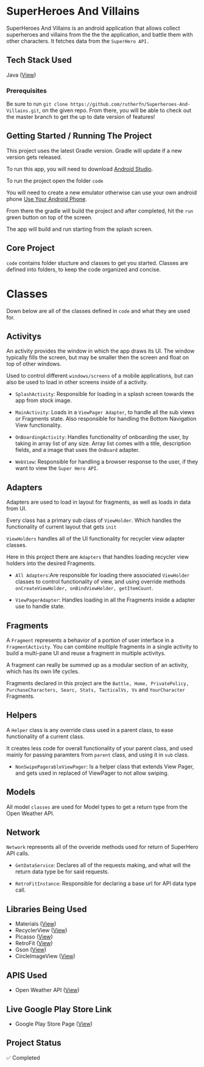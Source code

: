 # SuperHeroes And Villains
SuperHeroes And Villains is an android application that allows collect superheroes and villains from the the the application, and battle them with other characters. It fetches data from the `SuperHero API.`

## Tech Stack Used 
Java ([View](https://www.oracle.com/java/technologies/javase-downloads.html))

### Prerequisites
Be sure to run `git clone https://github.com/rutherfn/Superheroes-And-Villains.git`, on the given repo. From there, you will be able to check out the master branch to get the up to date version of features!

## Getting Started / Running The Project 

This project uses the latest Gradle version. Gradle will update if a new version gets released.  

To run this app, you will need to download [Android Studio](https://developer.android.com/studio). 

To run the project open the folder `code`

You will need to create a new emulator otherwise can use your own android phone [Use Your Android Phone](https://javatutorial.net/connect-android-device-android-studio). 

From there the gradle will build the project and after completed, hit the `run` green button on top of the screen. 

The app will build and run starting from the splash screen. 

## Core Project 

`code` contains folder stucture and classes to get you started. Classes are defined into folders, to keep the code organized and concise.

# Classes

Down below are all of the classes defined in `code` and what they are used for. 

## Activitys

An activity provides the window in which the app draws its UI. The window typically fills the screen, but may be smaller then the screen and float on top of other windows. 

Used to control different `windows/screens` of a mobile applications, but can also be used to load in other screens inside of a activity. 

- `SplashActivity`: Responsible for loading in a splash screen towards the app from stock image.

- `MainActivity`: Loads in a `ViewPager Adapter`, to handle all the sub views or Fragments state. Also responsible for handling the Bottom Navigation View functionality.

- `OnBoardingActivity`: Handles functionality of onboarding the user, by taking in array list of any size. Array list comes with a title, description fields, and a image that uses the `OnBoard` adapter. 

- `WebView`: Responsible for handling a browser response to the user, if they want to view the `Super Hero API`. 

## Adapters 

Adapters are used to load in layout for fragments, as well as loads in data from UI. 

Every class has a primary sub class of `ViewHolder`. Which handles the functionality of current layout that gets `init`

`ViewHolders` handles all of the UI functionality for recycler view adapter classes. 

Here in this project there are `Adapters` that handles loading recycler view holders into the desired Fragments. 

- `All Adapters`:Are responsible for loading there associated `ViewHolder` classes to control functionality of view, and using override methods `onCreateViewHolder, onBindViewHolder, getItemCount`.

- `ViewPagerAdapter`: Handles loading in all the Fragments inside a adapter use to handle state. 

## Fragments

A `Fragment` represents a behavior of a portion of user interface in a `FragmentActivity`. You can combine multiple fragments in a single activity to build a multi-pane UI and reuse a fragment in multiple activitys.

A fragment can really be summed up as a modular section of an activity, which has its own life cycles. 

Fragments declared in this project are the `Battle, Home, PrivatePolicy, PurchaseCharacters, Searc, Stats, TacticalVs, Vs` and `YourCharacter` Fragments. 

## Helpers 

A `Helper` class is any override class used in a parent class, to ease functionality of a current class. 

It creates less code for overall functionality of your parent class, and used mainly for passing paramters from `parent` class, and using it in `sub` class. 

- `NonSwipePagerableViewPager`: Is a helper class that extends View Pager, and gets used in replaced of ViewPager to not allow swiping. 

## Models

All model `classes` are used for Model types to get a return type from the Open Weather API. 

## Network

`Network` represents all of the ovveride methods used for return of SuperHero API calls. 

- `GetDataService`: Declares all of the requests making, and what will the return data type be for said requests. 

- `RetroFitInstance`: Responsible for declaring a base url for API data type call. 
 
## Libraries Being Used 

- Materials ([View](https://github.com/material-components/material-components-android))
- RecyclerView ([View](https://developer.android.com/reference/android/support/v7/widget/RecyclerView))
- Picasso ([View](https://github.com/square/picasso))
- RetroFit ([View](https://square.github.io/retrofit/))
- Gson ([View](https://github.com/google/gson/))
- CircleImageView ([View](https://github.com/hdodenhof/CircleImageView/))

## APIS Used

- Open Weather API ([View](https://superheroapi.com/))

## Live Google Play Store Link 

- Google Play Store Page ([View](https://play.google.com/store/apps/details?id=rutheford.com.superheroesandvillainscentral/))

## Project Status

:white_check_mark: Completed